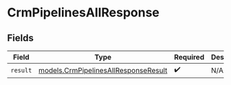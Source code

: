 # CrmPipelinesAllResponse


## Fields

| Field                                                                              | Type                                                                               | Required                                                                           | Description                                                                        |
| ---------------------------------------------------------------------------------- | ---------------------------------------------------------------------------------- | ---------------------------------------------------------------------------------- | ---------------------------------------------------------------------------------- |
| `result`                                                                           | [models.CrmPipelinesAllResponseResult](../models/crmpipelinesallresponseresult.md) | :heavy_check_mark:                                                                 | N/A                                                                                |